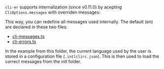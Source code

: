 `cli-er` supports internalization (since v0.11.0) by acepting `CliOptions.messages` with overriden messages:

This way, you can redefine all messages used internally. The default (en) are declared in these two files:
- [cli-messages.ts](src/cli-messages.ts)
- [cli-errors.ts](src/cli-errors.ts)

In the example from this folder, the current language used by the user is stored in a configuration file (`.intlclirc.json`). This is then used to load the correct messages from the intl folder.
